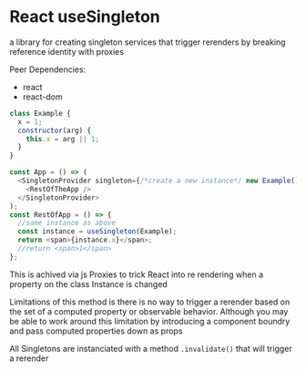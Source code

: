 # React useSingleton

a library for creating singleton services that trigger rerenders by breaking reference identity with proxies

Peer Dependencies:

- react
- react-dom

```js
class Example {
  x = 1;
  constructor(arg) {
    this.x = arg || 1;
  }
}

const App = () => (
  <SingletonProvider singleton={/*create a new instance*/ new Example()}>
    <RestOfTheApp />
  </SingletonProvider>
);
const RestOfApp = () => {
  //same instance as above
  const instance = useSingleton(Example);
  return <span>{instance.x}</span>;
  //return <span>1</span>
};
```

This is achived via js Proxies to trick React into re rendering when a property on the class Instance is changed

Limitations of this method is there is no way to trigger a rerender based on the set of a computed property or observable behavior. Although you may be able to work around this limitation by introducing a component boundry and pass computed properties down as props

All Singletons are instanciated with a method `.invalidate()` that will trigger a rerender
